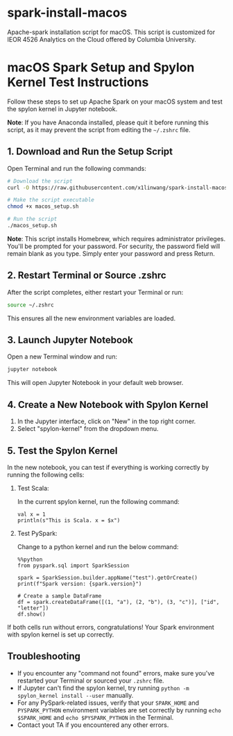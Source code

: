 # spark-install-macos
Apache-spark installation script for macOS. This script is customized for IEOR 4526 Analytics on the Cloud offered by Columbia University.

# macOS Spark Setup and Spylon Kernel Test Instructions

Follow these steps to set up Apache Spark on your macOS system and test the spylon kernel in Jupyter notebook.

**Note**: If you have Anaconda installed, please quit it before running this script, as it may prevent the script from editing the `~/.zshrc` file.   


## 1. Download and Run the Setup Script

Open Terminal and run the following commands:

```bash
# Download the script
curl -O https://raw.githubusercontent.com/x1linwang/spark-install-macos/main/macos_setup.sh

# Make the script executable
chmod +x macos_setup.sh

# Run the script
./macos_setup.sh
```
**Note**: This script installs Homebrew, which requires administrator privileges. You'll be prompted for your password. For security, the password field will remain blank as you type. Simply enter your password and press Return.  

## 2. Restart Terminal or Source .zshrc

After the script completes, either restart your Terminal or run:

```bash
source ~/.zshrc
```

This ensures all the new environment variables are loaded.

## 3. Launch Jupyter Notebook

Open a new Terminal window and run:

```bash
jupyter notebook
```

This will open Jupyter Notebook in your default web browser.

## 4. Create a New Notebook with Spylon Kernel

1. In the Jupyter interface, click on "New" in the top right corner.
2. Select "spylon-kernel" from the dropdown menu.

## 5. Test the Spylon Kernel

In the new notebook, you can test if everything is working correctly by running the following cells:

1. Test Scala:

   In the current spylon kernel, run the following command:
   ```
   val x = 1
   println(s"This is Scala. x = $x")
   ```

2. Test PySpark:

   Change to a python kernel and run the below command:
   ```
   %%python
   from pyspark.sql import SparkSession

   spark = SparkSession.builder.appName("test").getOrCreate()
   print(f"Spark version: {spark.version}")

   # Create a sample DataFrame
   df = spark.createDataFrame([(1, "a"), (2, "b"), (3, "c")], ["id", "letter"])
   df.show()
   ```

If both cells run without errors, congratulations! Your Spark environment with spylon kernel is set up correctly.

## Troubleshooting

- If you encounter any "command not found" errors, make sure you've restarted your Terminal or sourced your `.zshrc` file.
- If Jupyter can't find the spylon kernel, try running `python -m spylon_kernel install --user` manually.
- For any PySpark-related issues, verify that your `SPARK_HOME` and `PYSPARK_PYTHON` environment variables are set correctly by running `echo $SPARK_HOME` and `echo $PYSPARK_PYTHON` in the Terminal.
- Contact yout TA if you encountered any other errors.
